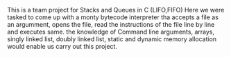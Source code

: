 This is a team project for Stacks and Queues in C (LIFO,FIFO)
Here we were tasked to come up with a monty bytecode interpreter tha
accepts a file as an argumment, opens the file, read the instructions of the file 
line by line and executes same.
the knowledge of Command line arguments, arrays, singly linked list, doubly linked
list, static and dynamic memory allocation would enable us carry out this project.

